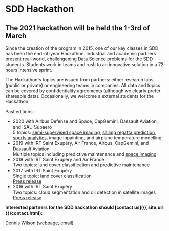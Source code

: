 # SDD Hackathon

## The 2021 hackathon will be held the 1-3rd of March

Since the creation of the program in 2015, one of our key classes in SDD has
been the end-of-year Hackathon. Industrial and academic partners present
real-world, challengening Data Science problems for the SDD students. Students
work in teams and rush to an innovative solution in a 72 hours intensive sprint. 

The Hackathon's topics are issued from partners: either research labs (public or
private) or engineering teams in companies. All data and topics can be covered
by confidentiality agreements (although we clearly prefer shareable data).
Occasionally, we welcome a external students for the Hackathon.

Past editions:
- 2020 with Airbus Defense and Space, CapGemini, Dassault Aviation, and ISAE-Supaero<br/>
5 topics: [semi-supervised space imaging](https://github.com/fchouteau/isae-ssl-hackathon-2020), [sailing regatta prediction](https://www.kaggle.com/c/supaero-sailing-regatta/), [sports analytics](https://www.kaggle.com/c/march-madness-analytics-2020/), image inpainting, and airplane temperature modelling.
- 2019 with IRT Saint Exupéry, Air France, Airbus, CapGemini, and Dassault Aviation<br>
Multiple topics including predictive maintenance and [space imaging](https://github.com/hackathon-isae-2019/Hackathon2019/blob/master/Presentation/Hackathon2019.pdf)
- 2018 with IRT Saint Exupéry and Air France<br>
Two topics: land cover classification and predictive maintenance<br>
- 2017 with IRT Saint Exupéry<br>
Single topic: land cover classification<br>
[Press release](http://www.irt-saintexupery.com/isae-supaero-irt-saint-exupery-hackathon-2/)
- 2016 with IRT Saint Exupéry<br>
Two topics: cloud segmentation and oil detection in satellite images<br>
[Press release](http://www.irt-saintexupery.com/isae-supaero-irt-saint-exupery-hackathon/)

**Interested partners for the SDD hackathon should [contact us]({{ site.url }}/contact.html):**

Dennis Wilson ([webpage](https://personnel.isae-supaero.fr/dennis-wilson), [email](mailto:dennis.wilson@isae-supaero.fr))
